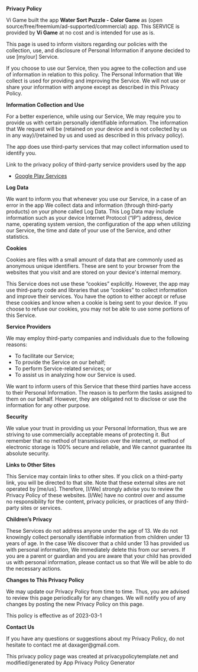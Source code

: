                       
 <p>
   <strong>
     Privacy Policy
   </strong>
  </p>
  
<p>
  Vi Game built the app <strong>Water Sort Puzzle - Color Game</strong> as (open source/free/freemium/ad-supported/commercial) app. This SERVICE is provided by <strong>Vi Game</strong> at no cost and is intended for use as is.
</p>
<p>
  This page is used to inform visitors regarding our policies with the collection, use, and disclosure of Personal Information if anyone decided to use [my/our] Service.
</p>
<p>
  If you choose to use our Service, then you agree to the collection and use of information in relation to this policy. The Personal Information that We collect is used for providing and improving the Service. We will not use or share your information with anyone except as described in this Privacy Policy.
</p>


<p>
  <strong>
    Information Collection and Use
  </strong>
</p>
<p>
  For a better experience, while using our Service, We may require you to provide us with certain personally identifiable information. The information that We request will be (retained on your device and is not collected by us in any way)/(retained by us and used as described in this privacy policy).
</p>
<p>
  The app does use third-party services that may collect information used to identify you.
</p>
<p>Link to the privacy policy of third-party service providers used by the app
</p>
  <ul>
    <li>
      <a href="https://www.google.com/policies/privacy/">Google Play Services</a>
    </li>
  </ul>
<p>
  <strong>
    Log Data
  </strong>
  </p>
<p>
  We want to inform you that whenever you use our Service, in a case of an error in the app We collect data and information (through third-party products) on your phone called Log Data. This Log Data may include information such as your device Internet Protocol (“IP”) address, device name, operating system version, the configuration of the app when utilizing our Service, the time and date of your use of the Service, and other statistics.
</p>
<p>
  <strong>
    Cookies
  </strong>
</p>
<p>
  Cookies are files with a small amount of data that are commonly used as anonymous unique identifiers. These are sent to your browser from the websites that you visit and are stored on your device's internal memory.
</p>
<p>
  This Service does not use these “cookies” explicitly. However, the app may use third-party code and libraries that use “cookies” to collect information and improve their services. You have the option to either accept or refuse these cookies and know when a cookie is being sent to your device. If you choose to refuse our cookies, you may not be able to use some portions of this Service.
</p>


<p>
  <strong>
    Service Providers
  </strong>
</p>
<p>
  We may employ third-party companies and individuals due to the following reasons:
</p>
  <ul>
    <li>
      To facilitate our Service;
    </li>
    <li>
      To provide the Service on our behalf;
    </li>
    <li>
      To perform Service-related services; or
    </li>
    <li>
      To assist us in analyzing how our Service is used.
    </li>
  </ul>
<p>
  We want to inform users of this Service that these third parties have access to their Personal Information. The reason is to perform the tasks assigned to them on our behalf. However, they are obligated not to disclose or use the information for any other purpose.
</p>
<p>
  <strong>
    Security
  </strong>
</p>
<p>
  We value your trust in providing us your Personal Information, thus we are striving to use commercially acceptable means of protecting it. But remember that no method of transmission over the internet, or method of electronic storage is 100% secure and reliable, and We cannot guarantee its absolute security.
</p>


<p>
  <strong>
    Links to Other Sites
  </strong>
</p>
<p>
  This Service may contain links to other sites. If you click on a third-party link, you will be directed to that site. Note that these external sites are not operated by [me/us]. Therefore, [I/We] strongly advise you to review the Privacy Policy of these websites. [I/We] have no control over and assume no responsibility for the content, privacy policies, or practices of any third-party sites or services.
</p>
<p>
  <strong>
    Children’s Privacy
  </strong>
</p>
<p>
  These Services do not address anyone under the age of 13. We do not knowingly collect personally identifiable information from children under 13 years of age. In the case We discover that a child under 13 has provided us with personal information, We immediately delete this from our servers. If you are a parent or guardian and you are aware that your child has provided us with personal information, please contact us so that We will be able to do the necessary actions.
</p>
<p>
  <strong>
    Changes to This Privacy Policy
  </strong>
</p>
<p>
  We may update our Privacy Policy from time to time. Thus, you are advised to review this page periodically for any changes. We will notify you of any changes by posting the new Privacy Policy on this page.
</p>
<p>
  This policy is effective as of 2023-03-1
</p>
<p>
  <strong>
    Contact Us
  </strong>
</p>

<p>
If you have any questions or suggestions about my Privacy Policy, do not hesitate to contact me at daxager@gmail.com.
</p>
<p>
This privacy policy page was created at privacypolicytemplate.net and modified/generated by App Privacy Policy Generator
</p>
